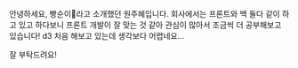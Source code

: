 안녕하세요, 빵순이🍞라고 소개했던 원주혜입니다. 회사에서는 프론트와 백 둘다 같이 하고 있고
하다보니 프론트 개발이 잘 맞는 것 같아 관심이 많아서 조금씩 더 공부해보고 있습니다!
d3 처음 해보고 있는데 생각보다 어렵네요...

잘 부탁드려요!
